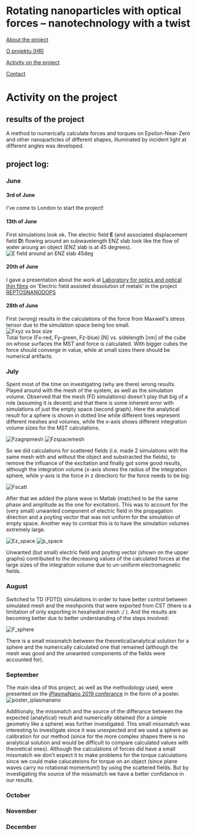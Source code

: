   
# Rotating nanoparticles with optical forces – nanotechnology with a twist


[About the project](./README.md)

[O projektu (HR)](./hrabout.md)

[Activity on the project](./activity.md)

[Contact](./contact.md)

# Activity on the project

## results of the project
<!-- summary 
With this project we (learned and) demonstrated the use of Maxwell's Stress Tensor in order to calculate induced optical forces and torques on small nanoparticles having different shapes. Special emphasis was on nanoparticles excited (by a plane wave) at their zero permittivity frequency to use the analogy between the asociated electromagnetic equation and fluid flow.
...
In particular the following achievements were met:
- Performed analytical work in order to understand the theory behind the extraction of forces and torques from the electromagnetic field spatial profiles, using Maxwell stress tensor and derived quantities for the torque, including analytical work to reframe the well-known three-dimensional case into a two-dimensional case.
- Implementation of the resulting equations into a Matlab software for the retrieval of the force and torque on 3-dimensional and 2-dimensional particles under plane wave illumination, from the electromagnetic fields calculated in a commercial numerical simulation software.
- The calculation method and main idea of the project was presented at iPlasmaNano 2019 conference (15th till 20th September) via poster titled ‘Rotating nanoparticles with optical forces–nanotechnology with a twist’.
- Carried out extensive analytical work on optical forces in order to benchmark the scientific correctness of the developed codes, by comparing simulation results to known forces acting on spherical/cylindrical nanoparticles of dielectric or metallic materials, or on flat reflecting walls.
- Carried out numerical simulations of Epsilon-Near-Zero and other nanoparticles of different shapes, illuminated by incident light at different angles, to plot the force and torque of different particles and situations, as well as the orientation-dependent potential energy of the particle derived from the torque.
The project had a satisfactory outcome. The software to extract force and torque in 2D nanoparticles was successfully used to reproduce known results, and was then used to predict torques and forces acting on differently shaped ENZ nanoparticles.-->

A method to numerically calculate forces and torques on Epsilon-Near-Zero and other nanoparticles of different shapes, illuminated by incident light at different angles was developed.

## project log:

### June

#### 3rd of June
I've come to London to start the project!

#### 13th of June
First simulations look ok. The electric field **E** (and associated displacement field **D**) flowing around an subwavelength ENZ slab look like the flow of water aroung an object (ENZ slab is at 45 degrees).
![E field around an ENZ slab 45deg](./activity/pictures/FD%20slab%2045%20E%20field.png)

#### 20th of June
I gave a presentation about the work at [Laboratory for optics and optical thin films](https://www.irb.hr/eng/Divisions/Division-of-Materials-Physics/Laboratory-for-optics-and-optical-thin-films) on 'Electric field assisted dissolution of metals' in the project [REPTOSNANODOPS](https://sites.google.com/view/reptosnanodops)

#### 28th of June
First (wrong) results in the calculations of the force from Maxwell's stress tensor due to the simulation space being too small.  
![Fxyz vs box size](./activity/pictures/20degmesh5nmexport700nmmetlabmesh5nm500.03.FxyzRGB.png)  
Total force (Fx-red, Fy-green, Fz-blue) [N] vs. sidelength [nm] of the cube on whose surfaces the MST and force is calculated. With bigger cubes the force should converge in value, while at small sizes there should be numerical artifacts.

### July
Spent most of the time on investigating (why are there) wrong results. Played around with the mesh of the system, as well as the simulation volume. Observed that the mesh (FD simulations) doesn't play that big of a role (assuming it is decent) and that there is some inherent error with simulations of just the empty space (second graph). Here the analytical result for a sphere is shown in dotted line while different lines represent different meshes and volumes, while the x-axis shows different integration volume sizes for the MST calculations.

![Fzagnpmesh](./activity/pictures/FzagnpSphere_diffmesh.png)
![Fzspacemesh](./activity/pictures/FzspaceSphere_diffmesh.png)

So we did calculations for scattered fields (i.e. made 2 simulations with the same mesh with and without the object and substracted the fields), to remove the influance of the excitation and finally got some good results, although the integration volume (x-axis shows the radius of the integration sphere, while y-axis is the force in z direction) for the force needs to be big:

![Fscatt](./activity/pictures/FonSphereScatt_fields.png)

After that we added the plane wave in Matlab (matched to be the same phase and amplitude as the one for excitation). This was to account for the (very small) unwanted component of electric field in the propagation direction and a poyting vector that was not uniform for the simulation of empty space. Another way to combat this is to have the simulation volumes extremely large. 

![Ez_space](./activity/pictures/space_unwantedEz.png)
![p_space](./activity/pictures/space_notuniformp.png)

Unwanted (but small) electric field and poyting vector (shown on the upper graphs) contributed to the decreasing values of the calculated forces at the large sizes of the integration volume due to un-uniform electromagnetic fields.

### August
<!-- *continue checking missmatch and source of difference -->
Switched to TD (FDTD) simulations in order to have better control between simulated mesh and the meshpoints that were exported from CST (there is a limitation of only exporting in hexahedral mesh :/ ). And the results are becoming better due to better understanding of the steps involved:

![F_sphere](./activity/pictures/Fsphere_july.jpg)

There is a small missmatch between the theoretical/analytical solution for a sphere and the numerically calculated one that remained (although the mesh was good and the unwanted components of the fields were accounted for).

### September
The main idea of this project, as well as the methodology used, were presented on the [iPlasmaNano 2019 conferance](http://www.iplasmanano2019.com/) in the form of a poster. 
![poster_iplasmanano](./activity/pictures/BO_iPlasmaNano19_PosterA1_final.png)

Additionaly, the missmatch and the source of the differance between the expected (analytical) result and numerically obtained (for a simple geometry like a sphere) was further investigated.
This small missmatch was interesting to investigate since it was unexpected and we used a sphere as calibration for our method (since for the more complex shapes there is no analytical solution and would be difficult to compare calculated values with theoretical ones). Although the calculations of forces did have a small missmatch we don't expect it to make problems for the torque calculations since we could make calucateions for torque on an object (since plane waves carry no rotational momentum!) by using the scattered fields. But by investigating the source of the missmatch we have a better confidance in our results. 

### October
<!-- *torque, tensor algebra -->


### November
<!-- *2D -->



### December
<!-- results of the project-->












